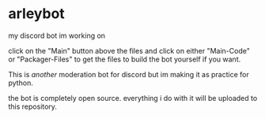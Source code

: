 # arleybot
my discord bot im working on

click on the "Main" button above the files and click on either "Main-Code" or "Packager-Files" to get the files to build the bot yourself if you want.

This is *another* moderation bot for discord but im making it as practice for python.

the bot is completely open source. everything i do with it will be uploaded to this repository.
